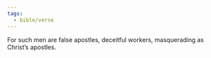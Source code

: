```yaml
---
tags:
  - bible/verse
---
```

For such men are false apostles, deceitful workers, masquerading as Christ’s apostles.